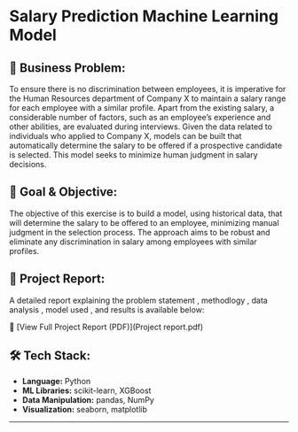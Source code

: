 # Salary Prediction Machine Learning Model

## 📌 Business Problem: 
To ensure there is no discrimination between employees, it is imperative for the Human Resources department of Company X to maintain a salary range for each employee with a similar profile. Apart from the existing salary, a considerable number of factors, such as an employee’s experience and other abilities, are evaluated during interviews. Given the data related to individuals who applied to Company X, models can be built that automatically determine the salary to be offered if a prospective candidate is selected. This model seeks to minimize human judgment in salary decisions.


## 📌 Goal & Objective: 
The objective of this exercise is to build a model, using historical data, that will determine the salary to be offered to an employee, minimizing manual judgment in the selection process. The approach aims to be robust and eliminate any discrimination in salary among employees with similar profiles.

## 📄 Project Report:
A detailed report explaining the problem statement , methodlogy , data analysis , model used , and results is available below:

📘 [View Full Project Report (PDF)](Project report.pdf)


## 🛠️ Tech Stack:

- **Language:** Python
- **ML Libraries:** scikit-learn, XGBoost
- **Data Manipulation:** pandas, NumPy
- **Visualization:** seaborn, matplotlib


---
